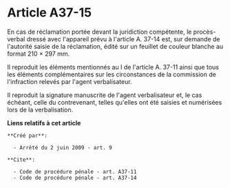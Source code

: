 # Article A37-15

En cas de réclamation portée devant la juridiction compétente, le procès-verbal dressé avec l'appareil prévu à l'article A.
37-14 est, sur demande de l'autorité saisie de la réclamation, édité sur un feuillet de couleur blanche au format 210 × 297
mm. 

Il reproduit les éléments mentionnés au I de l'article A. 37-11 ainsi que tous les éléments complémentaires sur les
circonstances de la commission de l'infraction relevés par l'agent verbalisateur. 

Il reproduit la signature manuscrite de l'agent verbalisateur et, le cas échéant, celle du contrevenant, telles qu'elles ont
été saisies et numérisées lors de la verbalisation.

**Liens relatifs à cet article**

	**Créé par**:

	  - Arrêté du 2 juin 2009 - art. 9

	**Cite**:

	  - Code de procédure pénale - art. A37-11
	  - Code de procédure pénale - art. A37-14
